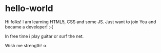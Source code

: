 # hello-world

Hi folks! 
I am learning HTML5, CSS and some JS. Just want to join You and became a developer! ;-) 

In free time i play guitar or surf the net. 

Wish me strength! :x 
